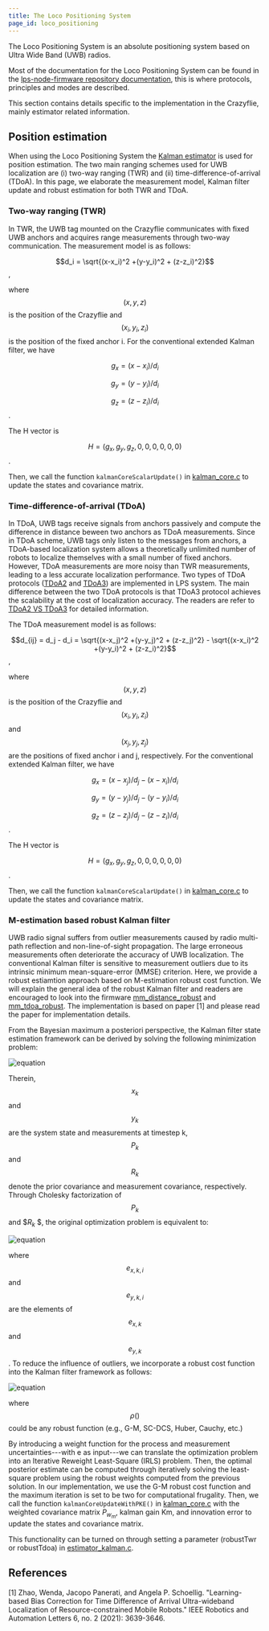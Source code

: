 ```yaml
---
title: The Loco Positioning System
page_id: loco_positioning
---
```


The Loco Positioning System is an absolute positioning system based on Ultra Wide Band (UWB) radios.

Most of the documentation for the Loco Positioning System can be found in the [lps-node-firmware repository documentation](https://www.bitcraze.io/documentation/repository/lps-node-firmware/master/), this is where protocols, principles and modes are described.

This section contains details specific to the implementation in the Crazyflie, mainly estimator related information.

## Position estimation

When using the Loco Positioning System the [Kalman estimator](/docs/functional-areas/sensor-to-control/state_estimators.md#extended-kalman-filter) is used for position estimation. The two main ranging schemes used for UWB localization are (i) two-way ranging (TWR) and (ii) time-difference-of-arrival (TDoA). In this page, we elaborate the measurement model, Kalman filter update and robust estimation for both TWR and TDoA.

### Two-way ranging (TWR)

In TWR, the UWB tag mounted on the Crazyflie communicates with fixed UWB anchors and acquires range measurements through two-way communication. The measurement model is as follows:

$$d_i = \sqrt{(x-x_i)^2 +(y-y_i)^2 + (z-z_i)^2}$$,

where $$(x, y, z)$$ is the position of the Crazyflie and $$(x_i, y_i, z_i)$$ is the position of the fixed anchor i. For the conventional extended Kalman filter, we have

$$g_x = (x-x_i) / d_i$$

$$g_y = (y-y_i) / d_i$$

$$g_z = (z-z_i) / d_i$$.

The H vector is

$$H = (g_x, g_y, g_z, 0, 0, 0, 0, 0, 0)$$.

Then, we call the function `kalmanCoreScalarUpdate()` in [kalman_core.c](https://github.com/bitcraze/crazyflie-firmware/blob/master/src/modules/src/kalman_core/kalman_core.c) to update the states and covariance matrix.

### Time-difference-of-arrival (TDoA)
In TDoA, UWB tags receive signals from anchors passively and compute the difference in distance beween two anchors as TDoA measurements. Since in TDoA scheme, UWB tags only listen to the messages from anchors, a TDoA-based localization system allows a theoretically unlimited number of robots to localize themselves with a small number of fixed anchors. However, TDoA measurements are more noisy than TWR measurements, leading to a less accurate localization performance. Two types of TDoA protocols ([TDoA2](https://www.bitcraze.io/documentation/repository/lps-node-firmware/master/protocols/tdoa2_protocol/) and [TDoA3](https://www.bitcraze.io/documentation/repository/lps-node-firmware/master/protocols/tdoa3_protocol/)) are implemented in LPS system. The main difference between the two TDoA protocols is that TDoA3 protocol achieves the scalability at the cost of localization accuracy. The readers are refer to [TDoA2 VS TDoA3](https://www.bitcraze.io/documentation/repository/lps-node-firmware/master/functional-areas/tdoa2-vs-tdoa3/) for detailed information.

The TDoA measurement model is as follows:

$$d_{ij} = d_j - d_i = \sqrt{(x-x_j)^2 +(y-y_j)^2 + (z-z_j)^2} - \sqrt{(x-x_i)^2 +(y-y_i)^2 + (z-z_i)^2}$$,

where $$(x, y, z)$$ is the position of the Crazyflie and $$(x_i, y_i, z_i)$$ and $$(x_j, y_j, z_j)$$ are the positions of fixed anchor i and j, respectively. For the conventional extended Kalman filter, we have

$$g_x = (x-x_j) / d_j - (x-x_i) / d_i$$

$$g_y = (y-y_j) / d_j - (y-y_i) / d_i$$

$$g_z = (z-z_j) / d_j - (z-z_i) / d_i$$.

The H vector is

$$H = (g_x, g_y, g_z, 0, 0, 0, 0, 0, 0)$$.

Then, we call the function `kalmanCoreScalarUpdate()` in [kalman_core.c](https://github.com/bitcraze/crazyflie-firmware/blob/master/src/modules/src/kalman_core/kalman_core.c) to update the states and covariance matrix.

### M-estimation based robust Kalman filter
UWB radio signal suffers from outlier measurements caused by radio multi-path reflection and non-line-of-sight propagation. The large erroneous measurements often deteriorate the accuracy of UWB localization. The conventional Kalman filter is sensitive to measurement outliers due to its intrinsic minimum mean-square-error (MMSE) criterion. Here, we provide a robust estiamtion approach based on M-estimation robust cost function. We will explain the general idea of the robust Kalman filter and readers are encouraged to look into the firmware [mm_distance_robust](https://github.com/bitcraze/crazyflie-firmware/blob/master/src/modules/src/kalman_core/mm_distance_robust.c) and [mm_tdoa_robust](https://github.com/bitcraze/crazyflie-firmware/blob/master/src/modules/src/kalman_core/mm_tdoa_robust.c). The implementation is based on paper [1] and please read the paper for implementation details.

From the Bayesian maximum a posteriori perspective, the Kalman filter state estimation framework can be derived by solving the following minimization problem:

![equation](/docs/images/rkf-eq1.png)

Therein, $$x_k$$ and $$y_k$$ are the system state and measurements at timestep k, $$P_k$$ and $$R_k$$ denote the prior covariance and measurement covariance, respectively. Through Cholesky factorization of $$P_k$$ and $$R_k$    $, the original optimization problem is equivalent to:

![equation](/docs/images/rkf-eq2.png)

where $$e_{x,k,i}$$ and $$e_{y,k,i}$$ are the elements of $$e_{x,k}$$ and $$e_{y,k}$$. To reduce the influence of outliers, we incorporate a robust cost function into the Kalman filter framework as follows:

![equation](/docs/images/rkf-eq3.png)

where $$\rho()$$ could be any robust function (e.g., G-M, SC-DCS, Huber, Cauchy, etc.)

By introducing a weight function for the process and measurement uncertainties---with e as input---we can translate the optimization problem into an Iterative Reweight Least-Square (IRLS) problem. Then, the optimal posterior estimate can be computed through iteratively solving the least-square problem using the robust weights computed from the previous solution. In our implementation, we use the G-M robust cost function and the maximum iteration is set to be two for computational frugality. Then, we call the function `kalmanCoreUpdateWithPKE()` in [kalman_core.c](https://github.com/bitcraze/crazyflie-firmware/blob/master/src/modules/src/kalman_core/kalman_core.c) with the weighted covariance matrix $P_w_m$, kalman gain Km, and innovation error to update the states and covariance matrix.

This functionality can be turned on through setting a parameter (robustTwr or robustTdoa) in [estimator_kalman.c](https://github.com/bitcraze/crazyflie-firmware/blob/master/src/modules/src/estimator_kalman.c).

## References
[1] Zhao, Wenda, Jacopo Panerati, and Angela P. Schoellig. "Learning-based Bias Correction for Time Difference of Arrival Ultra-wideband Localization of Resource-constrained Mobile Robots." IEEE Robotics and Automation Letters 6, no. 2 (2021): 3639-3646.
